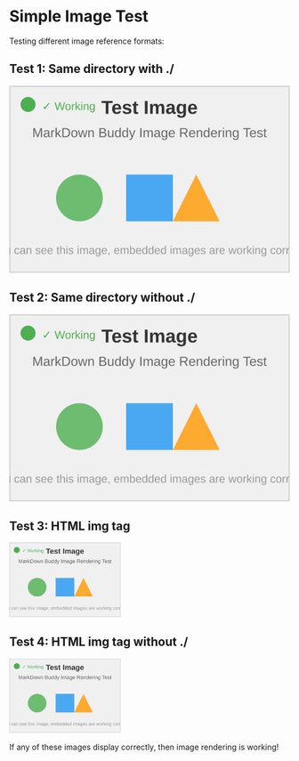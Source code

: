 # Simple Image Test

Testing different image reference formats:

## Test 1: Same directory with ./
![Test Image](./test-image.svg)

## Test 2: Same directory without ./
![Test Image](test-image.svg)

## Test 3: HTML img tag
<img src="./test-image.svg" alt="Test Image" width="200">

## Test 4: HTML img tag without ./
<img src="test-image.svg" alt="Test Image" width="200">

If any of these images display correctly, then image rendering is working!